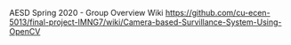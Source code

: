 AESD Spring 2020 - Group Overview Wiki
https://github.com/cu-ecen-5013/final-project-IMNG7/wiki/Camera-based-Survillance-System-Using-OpenCV

